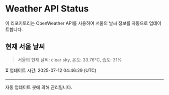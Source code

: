 
# Weather API Status

이 리포지토리는 OpenWeather API를 사용하여 서울의 날씨 정보를 자동으로 업데이트합니다.

## 현재 서울 날씨
> 서울의 현재 날씨: clear sky, 온도: 33.76°C, 습도: 31%

⏳ 업데이트 시간: 2025-07-12 04:46:29 (UTC)

---
자동 업데이트 봇에 의해 관리됩니다.
